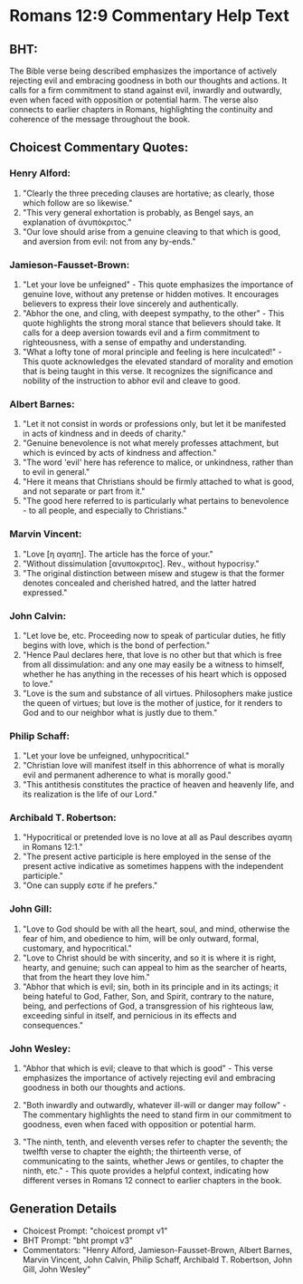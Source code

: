 # Romans 12:9 Commentary Help Text

## BHT:
The Bible verse being described emphasizes the importance of actively rejecting evil and embracing goodness in both our thoughts and actions. It calls for a firm commitment to stand against evil, inwardly and outwardly, even when faced with opposition or potential harm. The verse also connects to earlier chapters in Romans, highlighting the continuity and coherence of the message throughout the book.

## Choicest Commentary Quotes:
### Henry Alford:
1. "Clearly the three preceding clauses are hortative; as clearly, those which follow are so likewise."
2. "This very general exhortation is probably, as Bengel says, an explanation of ἀνυπόκριτος."
3. "Our love should arise from a genuine cleaving to that which is good, and aversion from evil: not from any by-ends."

### Jamieson-Fausset-Brown:
1. "Let your love be unfeigned" - This quote emphasizes the importance of genuine love, without any pretense or hidden motives. It encourages believers to express their love sincerely and authentically.
2. "Abhor the one, and cling, with deepest sympathy, to the other" - This quote highlights the strong moral stance that believers should take. It calls for a deep aversion towards evil and a firm commitment to righteousness, with a sense of empathy and understanding.
3. "What a lofty tone of moral principle and feeling is here inculcated!" - This quote acknowledges the elevated standard of morality and emotion that is being taught in this verse. It recognizes the significance and nobility of the instruction to abhor evil and cleave to good.

### Albert Barnes:
1. "Let it not consist in words or professions only, but let it be manifested in acts of kindness and in deeds of charity."
2. "Genuine benevolence is not what merely professes attachment, but which is evinced by acts of kindness and affection."
3. "The word 'evil' here has reference to malice, or unkindness, rather than to evil in general."
4. "Here it means that Christians should be firmly attached to what is good, and not separate or part from it."
5. "The good here referred to is particularly what pertains to benevolence - to all people, and especially to Christians."

### Marvin Vincent:
1. "Love [η αγαπη]. The article has the force of your." 
2. "Without dissimulation [ανυποκριτος]. Rev., without hypocrisy." 
3. "The original distinction between misew and stugew is that the former denotes concealed and cherished hatred, and the latter hatred expressed."

### John Calvin:
1. "Let love be, etc. Proceeding now to speak of particular duties, he fitly begins with love, which is the bond of perfection."
2. "Hence Paul declares here, that love is no other but that which is free from all dissimulation: and any one may easily be a witness to himself, whether he has anything in the recesses of his heart which is opposed to love."
3. "Love is the sum and substance of all virtues. Philosophers make justice the queen of virtues; but love is the mother of justice, for it renders to God and to our neighbor what is justly due to them."

### Philip Schaff:
1. "Let your love be unfeigned, unhypocritical."
2. "Christian love will manifest itself in this abhorrence of what is morally evil and permanent adherence to what is morally good."
3. "This antithesis constitutes the practice of heaven and heavenly life, and its realization is the life of our Lord."

### Archibald T. Robertson:
1. "Hypocritical or pretended love is no love at all as Paul describes αγαπη in Romans 12:1."
2. "The present active participle is here employed in the sense of the present active indicative as sometimes happens with the independent participle."
3. "One can supply εστε if he prefers."

### John Gill:
1. "Love to God should be with all the heart, soul, and mind, otherwise the fear of him, and obedience to him, will be only outward, formal, customary, and hypocritical."
2. "Love to Christ should be with sincerity, and so it is where it is right, hearty, and genuine; such can appeal to him as the searcher of hearts, that from the heart they love him."
3. "Abhor that which is evil; sin, both in its principle and in its actings; it being hateful to God, Father, Son, and Spirit, contrary to the nature, being, and perfections of God, a transgression of his righteous law, exceeding sinful in itself, and pernicious in its effects and consequences."

### John Wesley:
1. "Abhor that which is evil; cleave to that which is good" - This verse emphasizes the importance of actively rejecting evil and embracing goodness in both our thoughts and actions.

2. "Both inwardly and outwardly, whatever ill-will or danger may follow" - The commentary highlights the need to stand firm in our commitment to goodness, even when faced with opposition or potential harm.

3. "The ninth, tenth, and eleventh verses refer to chapter the seventh; the twelfth verse to chapter the eighth; the thirteenth verse, of communicating to the saints, whether Jews or gentiles, to chapter the ninth, etc." - This quote provides a helpful context, indicating how different verses in Romans 12 connect to earlier chapters in the book.


## Generation Details
- Choicest Prompt: "choicest prompt v1"
- BHT Prompt: "bht prompt v3"
- Commentators: "Henry Alford, Jamieson-Fausset-Brown, Albert Barnes, Marvin Vincent, John Calvin, Philip Schaff, Archibald T. Robertson, John Gill, John Wesley"
